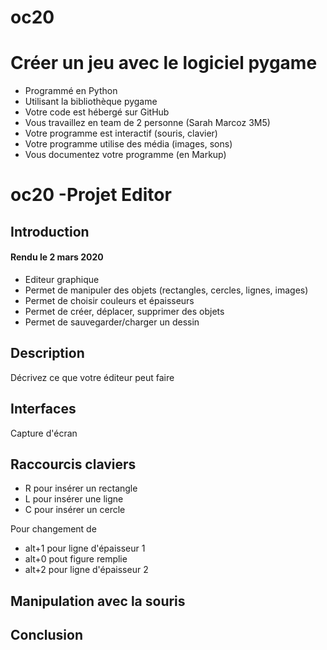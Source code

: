 # oc20

# Créer un jeu avec le logiciel pygame 

* Programmé en Python
* Utilisant la bibliothèque pygame
* Votre code est hébergé sur GitHub
* Vous travaillez en team de 2 personne (Sarah Marcoz 3M5) 
* Votre programme est interactif (souris, clavier)
* Votre programme utilise des média (images, sons)
* Vous documentez votre programme (en Markup)


# oc20 -Projet Editor 

## Introduction
#### Rendu le 2 mars 2020 

- Editeur graphique 
- Permet de manipuler des objets (rectangles, cercles, lignes, images)
- Permet de choisir couleurs et épaisseurs 
- Permet de créer, déplacer, supprimer des objets 
- Permet de sauvegarder/charger un dessin


## Description 
Décrivez ce que votre éditeur peut faire 

## Interfaces 
Capture d'écran 



## Raccourcis claviers 

- R pour insérer un rectangle 
- L pour insérer une ligne 
- C pour insérer un cercle 

Pour changement de 
- alt+1 pour ligne d'épaisseur 1 
- alt+0 pout figure remplie 
- alt+2 pour ligne d'épaisseur 2 


## Manipulation avec la souris 

## Conclusion 